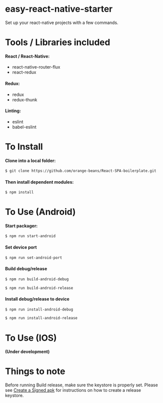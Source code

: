 # easy-react-native-starter

Set up your react-native projects with a few commands.

# Tools / Libraries included

#### React / React-Native:
* react-native-router-flux
* react-redux

#### Redux:
* redux
* redux-thunk

#### Linting:
* eslint
* babel-eslint


# To Install
#### Clone into a local folder:
```bash
$ git clone https://github.com/orange-beans/React-SPA-boilerplate.git
```
#### Then install dependent modules:
```bash
$ npm install
```

# To Use (Android)
#### Start packager:
```bash
$ npm run start-android
```

#### Set device port
```bash
$ npm run set-android-port
```

#### Build debug/release
```bash
$ npm run build-android-debug
```
```bash
$ npm run build-android-release
```

#### Install debug/release to device
```bash
$ npm run install-android-debug
```
```bash
$ npm run install-android-release
```

# To Use (IOS)
#### (Under development)


# Things to note
Before running Build release, make sure the keystore is properly set.
Please see [Create a Signed apk](https://facebook.github.io/react-native/docs/signed-apk-android.html) for instructions on how to create a release keystore.
